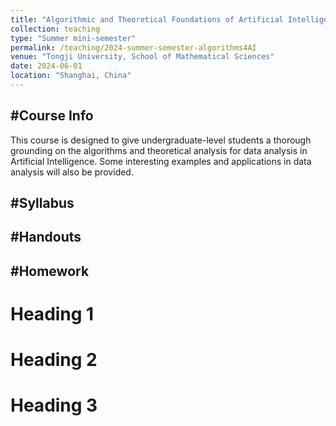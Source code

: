 ```yaml
---
title: "Algorithmic and Theoretical Foundations of Artificial Intelligence"
collection: teaching
type: "Summer mini-semester"
permalink: /teaching/2024-summer-semester-algorithms4AI
venue: "Tongji University, School of Mathematical Sciences"
date: 2024-06-01
location: "Shanghai, China"
---
```


#Course Info 
---

This course is designed to give undergraduate-level students a thorough grounding on the algorithms and theoretical analysis for data analysis in Artificial Intelligence. Some interesting examples and applications in data analysis will also be provided.

#Syllabus 
---

#Handouts 
---

#Homework
---



Heading 1
======

Heading 2
======

Heading 3
======
